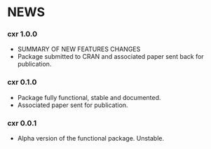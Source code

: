 # NEWS

### cxr 1.0.0 

- SUMMARY OF NEW FEATURES CHANGES 
- Package submitted to CRAN and associated paper sent back for publication.


### cxr 0.1.0 

- Package fully functional, stable and documented. 
- Associated paper sent for publication.


### cxr 0.0.1

- Alpha version of the functional package. Unstable.

